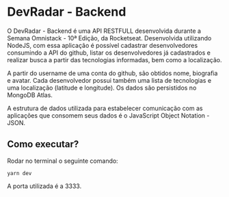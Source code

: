 # DevRadar - Backend

O DevRadar - Backend é uma API RESTFULL desenvolvida durante a Semana Omnistack - 10ª Edição, da Rocketseat. Desenvolvida utilizando NodeJS, com essa aplicação é possível cadastrar desenvolvedores consumindo a API do github, listar os desenvolvedores já cadastrados e realizar busca a partir das tecnologias informadas, bem como a localização.

A partir do username de uma conta do github, são obtidos nome, biografia e avatar. Cada desenvolvedor possui também uma lista de tecnologias e uma localização (latitude e longitude). Os dados são persistidos no MongoDB Atlas.

A estrutura de dados utilizada para estabelecer comunicação com as aplicações que consomem seus dados é o JavaScript Object Notation - JSON.

## Como executar?

Rodar no terminal o seguinte comando: 

```console
yarn dev
```

A porta utilizada é a 3333.